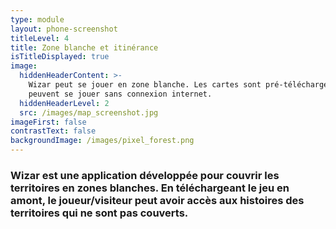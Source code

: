 ```yaml
---
type: module
layout: phone-screenshot
titleLevel: 4
title: Zone blanche et itinérance
isTitleDisplayed: true
image:
  hiddenHeaderContent: >-
    Wizar peut se jouer en zone blanche. Les cartes sont pré-téléchargeables et
    peuvent se jouer sans connexion internet.
  hiddenHeaderLevel: 2
  src: /images/map_screenshot.jpg
imageFirst: false
contrastText: false
backgroundImage: /images/pixel_forest.png
---
```

### Wizar est une application développée pour couvrir les territoires en zones blanches. En téléchargeant le jeu en amont, le joueur/visiteur peut avoir accès aux histoires des territoires qui ne sont pas couverts.

